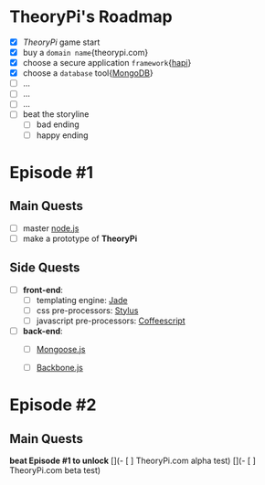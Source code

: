 # TheoryPi's Roadmap
- [x] *TheoryPi* game start
- [x] buy a `domain name`{theorypi.com}
- [x] choose a secure application `framework`{[hapi](http://hapijs.com)}
- [x] choose a `database` tool{[MongoDB](https://www.mongodb.org)}
- [ ] ...
- [ ] ...
- [ ] ...
- [ ] beat the storyline
  - [ ] bad ending
  - [ ] happy ending

# Episode #1
## Main Quests
- [ ] master [node.js](https://nodejs.org) 
- [ ] make a prototype of **TheoryPi**

## Side Quests
- [ ] **front-end**:
  - [ ] templating engine: [Jade](http://jade-lang.com)
  - [ ] css pre-processors: [Stylus](https://learnboost.github.io/stylus/)
  - [ ] javascript pre-processors: [Coffeescript](http://coffeescript.org)

- [ ] **back-end**:
  - [ ] [Mongoose.js](http://mongoosejs.com) 
  - [ ] [Backbone.js](http://backbonejs.org)
  

# Episode #2
## Main Quests
**beat Episode #1 to unlock**
[](- [ ] TheoryPi.com alpha test)
[](- [ ] TheoryPi.com beta test)


